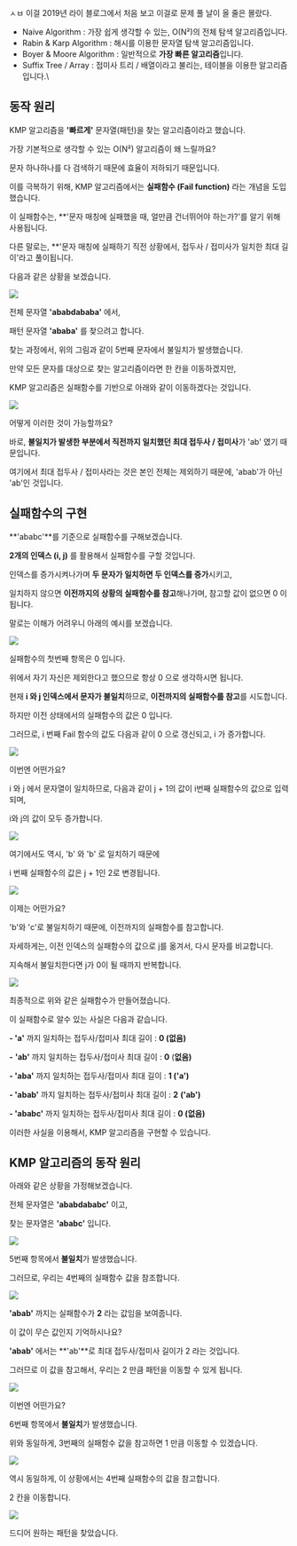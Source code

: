 ㅅㅂ 이걸 2019년 라이 블로그에서 처음 보고 이걸로 문제 풀 날이 올 줄은 몰랐다.

- Naive Algorithm : 가장 쉽게 생각할 수 있는, O(N²)의 전체 탐색 알고리즘입니다.
- Rabin & Karp Algorithm : 해시를 이용한 문자열 탐색 알고리즘입니다.
- Boyer & Moore Algorithm : 일반적으로 **가장 빠른 알고리즘**입니다.
- Suffix Tree / Array : 접미사 트리 / 배열이라고 불리는, 테이블을 이용한 알고리즘입니다.\

## **동작 원리**

KMP 알고리즘을 **'빠르게'** 문자열(패턴)을 찾는 알고리즘이라고 했습니다.

가장 기본적으로 생각할 수 있는 O(N²) 알고리즘이 왜 느릴까요?

문자 하나하나를 다 검색하기 때문에 효율이 저하되기 때문입니다.

이를 극복하기 위해, KMP 알고리즘에서는 **실패함수 (Fail function)** 라는 개념을 도입했습니다.

이 실패함수는, **'문자 매칭에 실패했을 때, 얼만큼 건너뛰어야 하는가?'를 알기 위해 사용됩니다. 

다른 말로는, **'문자 매칭에 실패하기 직전 상황에서, 접두사 / 접미사가 일치한 최대 길이'라고 풀이됩니다.

다음과 같은 상황을 보겠습니다.

![](https://blog.kakaocdn.net/dn/Rg3zA/btq0ECY6QVV/Xyvj6EjKr24okbhTdDVeo0/img.png)

전체 문자열 **'ababdababa'** 에서, 

패턴 문자열 **'ababa'** 를 찾으려고 합니다.

찾는 과정에서, 위의 그림과 같이 5번째 문자에서 불일치가 발생했습니다.

만약 모든 문자를 대상으로 찾는 알고리즘이라면 한 칸을 이동하겠지만,

KMP 알고리즘은 실패함수를 기반으로 아래와 같이 이동하겠다는 것입니다.

![](https://blog.kakaocdn.net/dn/FhauB/btq0BE4deKp/9DUz9yt7mPkq4Ey3KWEVl0/img.png)

어떻게 이러한 것이 가능할까요?

바로, **불일치가 발생한 부분에서 직전까지 일치했던 최대 접두사 / 접미사**가 'ab' 였기 때문입니다.

여기에서 최대 접두사 / 접미사라는 것은 본인 전체는 제외하기 때문에, 'abab'가 아닌 'ab'인 것입니다.

## **실패함수의 구현**

**'ababc'**를 기준으로 실패함수를 구해보겠습니다.

**2개의 인덱스 (i, j)** 를 활용해서 실패함수를 구할 것입니다.

인덱스를 증가시켜나가며 **두 문자가 일치하면 두 인덱스를 증가**시키고,

일치하지 않으면 **이전까지의 상황의 실패함수를 참고**해나가며, 참고할 값이 없으면 0 이 됩니다.

말로는 이해가 어려우니 아래의 예시를 보겠습니다.

![](https://blog.kakaocdn.net/dn/XuilP/btq0ApfBvr9/zOBKbmXe8D3JFKK3Js8JQ0/img.png)

실패함수의 첫번째 항목은 0 입니다.

위에서 자기 자신은 제외한다고 했으므로 항상 0 으로 생각하시면 됩니다.

현재 **i 와 j 인덱스에서 문자가 불일치**하므로, **이전까지의 실패함수를 참고**를 시도합니다.

하지만 이전 상태에서의 실패함수의 값은 0 입니다.

그러므로, i 번째 Fail 함수의 값도 다음과 같이 0 으로 갱신되고, i 가 증가합니다.

![](https://blog.kakaocdn.net/dn/S2hPv/btq0BFhIFh7/eihkLoPETDIOB4gDV5Kdm1/img.png)

이번엔 어떤가요?

i 와 j 에서 문자열이 일치하므로, 다음과 같이 j + 1의 값이 i번째 실패함수의 값으로 입력되며,

i와 j의 값이 모두 증가합니다.

![](https://blog.kakaocdn.net/dn/bhnQ9E/btq0A3QGNRk/6U8MQ2KkTON2pENcgXiLKk/img.png)

여기에서도 역시, 'b' 와 'b' 로 일치하기 때문에

i 번째 실패함수의 값은 j + 1인 2로 변경됩니다.

![](https://blog.kakaocdn.net/dn/WTSfS/btq0zZO1xmD/t7hB2ZpzGoDNk1wHp57FXk/img.png)

이제는 어떤가요?

'b'와 'c'로 불일치하기 때문에, 이전까지의 실패함수를 참고합니다.

자세하게는, 이전 인덱스의 실패함수의 값으로 j를 옮겨서, 다시 문자를 비교합니다.

지속해서 불일치한다면 j가 0이 될 때까지 반복합니다.

![](https://blog.kakaocdn.net/dn/cvHYT2/btq0BD5hIH4/hsFPOXldrEKqnB1zk9oD4K/img.png)

최종적으로 위와 같은 실패함수가 만들어졌습니다.

이 실패함수로 알수 있는 사실은 다음과 같습니다.

**- 'a'** 까지 일치하는 접두사/접미사 최대 길이 : **0 (없음)** 

**-** **'ab'** 까지 일치하는 접두사/접미사 최대 길이 : **0** (**없음)**

**- 'aba'** 까지 일치하는 접두사/접미사 최대 길이 : **1 ('a')**

**- 'abab'** 까지 일치하는 접두사/접미사 최대 길이 : **2** **('ab')**

**- 'ababc'** 까지 일치하는 접두사/접미사 최대 길이 : **0 (없음)**

이러한 사실을 이용해서, KMP 알고리즘을 구현할 수 있습니다.

## **KMP 알고리즘의 동작 원리**

아래와 같은 상황을 가정해보겠습니다.

전체 문자열은 **'ababdababc'** 이고,

찾는 문자열은 **'ababc'** 입니다.

![](https://blog.kakaocdn.net/dn/cwj6VL/btq0Ao11xOC/8ed1VFV5h0k86VctOGtVD0/img.png)

5번째 항목에서 **불일치**가 발생했습니다.

그러므로, 우리는 4번째의 실패함수 값을 참조합니다.

![](https://blog.kakaocdn.net/dn/cvHYT2/btq0BD5hIH4/hsFPOXldrEKqnB1zk9oD4K/img.png)

**'abab'** 까지는 실패함수가 **2** 라는 값임을 보여줍니다.

이 값이 무슨 값인지 기억하시나요?

**'abab'** 에서는 **'ab'**로 최대 접두사/접미사 길이가 2 라는 것입니다.

그러므로 이 값을 참고해서, 우리는 2 만큼 패턴을 이동할 수 있게 됩니다.

![](https://blog.kakaocdn.net/dn/bAtV8G/btq0Apmmbrm/LlCbaqj4GHe5XIqFj3r1w1/img.png)

이번엔 어떤가요?

6번째 항목에서 **불일치**가 발생했습니다.

위와 동일하게, 3번째의 실패함수 값을 참고하면 1 만큼 이동할 수 있겠습니다.

![](https://blog.kakaocdn.net/dn/T1TFx/btq0DrQ3W65/GJb0xD4HkOxC42fckPsst1/img.png)

역시 동일하게, 이 상황에서는 4번째 실패함수의 값을 참고합니다.

2 칸을 이동합니다.

![](https://blog.kakaocdn.net/dn/rIl2I/btq0AIeXyZg/I62BdLCUDuZEKnEowKiNF1/img.png)

드디어 원하는 패턴을 찾았습니다.